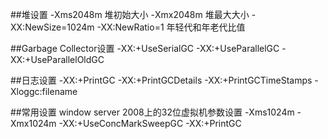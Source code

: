 ##堆设置
-Xms2048m   堆初始大小
-Xmx2048m   堆最大大小
-XX:NewSize=1024m
-XX:NewRatio=1 年轻代和年老代比值

##Garbage Collector设置
-XX:+UseSerialGC
-XX:+UseParallelGC
-XX:+UseParallelOldGC

##日志设置
-XX:+PrintGC
-XX:+PrintGCDetails
-XX:+PrintGCTimeStamps
-Xloggc:filename

##常用设置
window server 2008上的32位虚拟机参数设置
-Xms1024m -Xmx1024m -XX:+UseConcMarkSweepGC -XX:+PrintGC